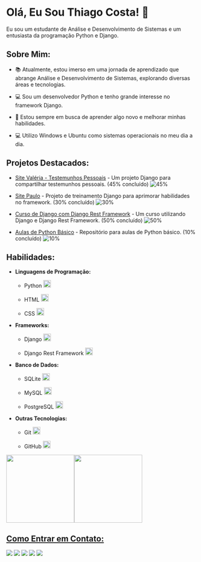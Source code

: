 # Olá, Eu Sou Thiago Costa! 👋

Eu sou um estudante de Análise e Desenvolvimento de Sistemas e um entusiasta da programação Python e Django.
<div>


  ## Sobre Mim:

  - 📚 Atualmente, estou imerso em uma jornada de aprendizado que abrange Análise e Desenvolvimento de Sistemas, explorando diversas áreas e tecnologias.

  - 💻 Sou um desenvolvedor Python e tenho grande interesse no framework Django.

  - 🌱 Estou sempre em busca de aprender algo novo e melhorar minhas habilidades.

  -  💻 Utilizo Windows e Ubuntu como sistemas operacionais no meu dia a dia.
</div>

<div>

  ## Projetos Destacados:
  - [Site Valéria - Testemunhos Pessoais](https://github.com/ThiagoCostaD/SiteValeria) - Um projeto Django para compartilhar testemunhos pessoais. (45% concluído) ![45%](https://progress-bar.dev/45)

  - [Site Paulo](https://github.com/ThiagoCostaD/SitePaulo) - Projeto de treinamento Django para aprimorar habilidades no framework. (30% concluído) ![30%](https://progress-bar.dev/30)

  - [Curso de Django com Django Rest Framework](https://github.com/ThiagoCostaD/CursoDeDjango) - Um curso utilizando Django e Django Rest Framework. (50% concluído) ![50%](https://progress-bar.dev/50)

  - [Aulas de Python Básico](https://github.com/ThiagoCostaD/Aulas_Python) - Repositório para aulas de Python básico. (10% concluído) ![10%](https://progress-bar.dev/10)
</div>

<div>

  ## Habilidades:

  <div>

  - **Linguagens de Programação:**
    - Python <img src="https://cdn.jsdelivr.net/gh/devicons/devicon/icons/python/python-original.svg" width="20" />

    - HTML <img src="https://cdn.jsdelivr.net/gh/devicons/devicon/icons/html5/html5-original.svg" width="20"/>

    - CSS <img src="https://cdn.jsdelivr.net/gh/devicons/devicon/icons/css3/css3-original.svg" width="20"/>
  </div>
  <div>

  - **Frameworks:**
    - Django <img src="https://cdn.jsdelivr.net/gh/devicons/devicon/icons/django/django-plain.svg" width="20" />

    - Django Rest Framework <img src="https://cdn.jsdelivr.net/gh/devicons/devicon/icons/django/django-plain.svg" width="20" />
  </div>
  <div>

  - **Banco de Dados:**
    - SQLite <img src="https://cdn.jsdelivr.net/gh/devicons/devicon/icons/sqlite/sqlite-original.svg" width="20" />

    - MySQL <img src="https://cdn.jsdelivr.net/gh/devicons/devicon/icons/mysql/mysql-original.svg" width="20"/>

    - PostgreSQL <img src="https://cdn.jsdelivr.net/gh/devicons/devicon/icons/postgresql/postgresql-original.svg" width="20" />
  </div>
  <div>

  - **Outras Tecnologias:**
    - Git <img src="https://cdn.jsdelivr.net/gh/devicons/devicon/icons/git/git-original.svg" width="20" />

    - GitHub <img src="https://cdn.jsdelivr.net/gh/devicons/devicon/icons/github/github-original.svg" width="20" />
  </div>
</div>

<div>

  <a href="https://github.com/ThiagoCostaD">
  <img loading="lazy" height="180em" src="https://github-readme-stats.vercel.app/api/top-langs/?username=ThiagoCostaD&layout=compact&langs_count=7&theme=dracula"/><img loading="lazy" height="180em" src="https://github-readme-stats.vercel.app/api?username=ThiagoCostaD&show_icons=true&theme=dracula&include_all_commits=true&count_private=true"/>
</div>

## Como Entrar em Contato:

<div>

  <a href="https://www.youtube.com/channel/UC_6vnFWiuP_fKq5P0ApCcGg" target="_blank"><img loading="lazy" src="https://img.shields.io/badge/YouTube-FF0000?style=for-the-badge&logo=youtube&logoColor=white" target="_blank"></a>
  <a src="ttps://www.instagram.com/thiagocostadiniz/" target="_blank"><img loading="lazy" src="https://img.shields.io/badge/-Instagram-%23E4405F?style=for-the-badge&logo=instagram&logoColor=white" target="_blank"></a>
  <a href = "mailto:thiagoocdiniz@gmail.com"><img loading="lazy" src="https://img.shields.io/badge/Gmail-D14836?style=for-the-badge&logo=gmail&logoColor=white" target="_blank"></a>
  <a href="https://www.linkedin.com/in/thiagocostadiniz/" target="_blank"><img loading="lazy" src="https://img.shields.io/badge/-LinkedIn-%230077B5?style=for-the-badge&logo=linkedin&logoColor=white" target="_blank"></a>
  <a href="https://twitter.com/CostaThiagoD" target="_blanck"><img loading="lazy" src="https://img.shields.io/badge/Twitter-1DA1F2?style=for-the-badge&logo=twitter&logoColor=white" target="_blank"><a>
</div>